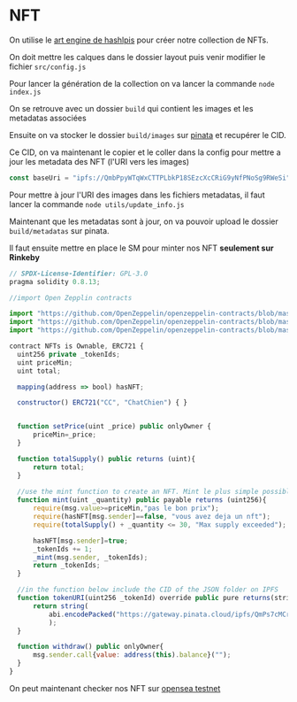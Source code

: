 # NFT

On utilise le [art engine de hashlpis](https://github.com/HashLips/hashlips_art_engine) pour créer notre collection de NFTs.

On doit mettre les calques dans le dossier layout puis venir modifier le fichier `src/config.js`

Pour lancer la génération de la collection on va lancer la commande `node index.js`

On se retrouve avec un dossier ``build`` qui contient les images et les metadatas associées

Ensuite on va stocker le dossier `build/images` sur [pinata](https://app.pinata.cloud/pinmanager) et recupérer le CID.

Ce CID, on va maintenant le copier et le coller dans la config pour mettre a jour les metadata des NFT (l'URI vers les images)

```js
const baseUri = "ipfs://QmbPpyWTqWxCTTPLbkP18SEzcXcCRiG9yNfPNoSg9RWeSi";
```

Pour mettre à jour l'URI des images dans les fichiers metadatas, il faut lancer la commande `node utils/update_info.js`

Maintenant que les metadatas sont à jour, on va pouvoir upload le dossier `build/metadatas` sur pinata.

Il faut ensuite mettre en place le SM pour minter nos NFT **seulement sur Rinkeby**

```js
// SPDX-License-Identifier: GPL-3.0
pragma solidity 0.8.13;

//import Open Zepplin contracts

import "https://github.com/OpenZeppelin/openzeppelin-contracts/blob/master/contracts/token/ERC721/ERC721.sol";
import "https://github.com/OpenZeppelin/openzeppelin-contracts/blob/master/contracts/utils/Strings.sol";
import "https://github.com/OpenZeppelin/openzeppelin-contracts/blob/master/contracts/access/Ownable.sol";

contract NFTs is Ownable, ERC721 {
  uint256 private _tokenIds;
  uint priceMin;
  uint total;

  mapping(address => bool) hasNFT;

  constructor() ERC721("CC", "ChatChien") { }


  function setPrice(uint _price) public onlyOwner {
      priceMin=_price;
  }

  function totalSupply() public returns (uint){
      return total;
  }
  
  //use the mint function to create an NFT. Mint le plus simple possible ic
  function mint(uint _quantity) public payable returns (uint256){
      require(msg.value>=priceMin,"pas le bon prix");
      require(hasNFT[msg.sender]==false, "vous avez deja un nft");
      require(totalSupply() + _quantity <= 30, "Max supply exceeded");

      hasNFT[msg.sender]=true;
      _tokenIds += 1;
      _mint(msg.sender, _tokenIds);
      return _tokenIds;
  }

  //in the function below include the CID of the JSON folder on IPFS
  function tokenURI(uint256 _tokenId) override public pure returns(string memory) {
      return string(
          abi.encodePacked("https://gateway.pinata.cloud/ipfs/QmPs7cMCr7K5Z5YsmFErMxfSX6535qwKothYCnGmiDjk7e/",Strings.toString(_tokenId),".json")
          );
  }

  function withdraw() public onlyOwner{
      msg.sender.call{value: address(this).balance}("");
  }
}
```

On peut maintenant checker nos NFT sur [opensea testnet](https://testnets.opensea.io/)